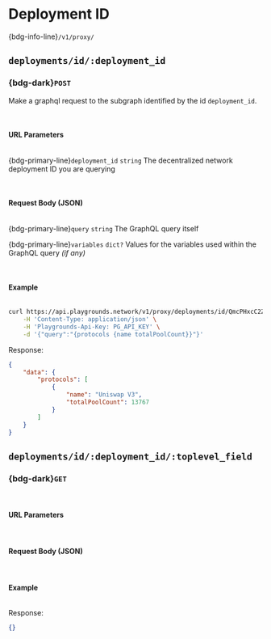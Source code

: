 # Deployment ID
{bdg-info-line}`/v1/proxy/`

## `deployments/id/:deployment_id`

### {bdg-dark}`POST` 
Make a graphql request to the subgraph identified by the id `deployment_id`.

<br>

#### URL Parameters
<div class='sd-bg-secondary' style='width: 95%; height: 1px; margin: 0em 0em 0.1em 0em'></div>

{bdg-primary-line}`deployment_id` <code class="sd-text-secondary">string</code>
The decentralized network deployment ID you are querying

<br>

#### Request Body (JSON)
<div class='sd-bg-secondary' style='width: 95%; height: 1px; margin: 0em 0em 0.1em 0em'></div>

{bdg-primary-line}`query` <code class="sd-text-secondary">string</code>
The GraphQL query itself

{bdg-primary-line}`variables` <code class="sd-text-secondary">dict?</code>
Values for the variables used within the GraphQL query *(if any)*

<br>

#### Example
<div class='sd-bg-secondary' style='width: 95%; height: 1px; margin: 0em 0em 0.1em 0em'></div>

```bash
curl https://api.playgrounds.network/v1/proxy/deployments/id/QmcPHxcC2ZN7m79XfYZ77YmF4t9UCErv87a9NFKrSLWKtJ \
    -H 'Content-Type: application/json' \
    -H 'Playgrounds-Api-Key: PG_API_KEY' \
    -d '{"query":"{protocols {name totalPoolCount}}"}'
```

Response:
```json
{
    "data": {
        "protocols": [
            {
                "name": "Uniswap V3",
                "totalPoolCount": 13767
            }
        ]
    }
}
```


## `deployments/id/:deployment_id/:toplevel_field`

### {bdg-dark}`GET` 

<br>

#### URL Parameters


<br>

#### Request Body (JSON)

<br>

#### Example
```bash

```

Response:
```json
{}
```
